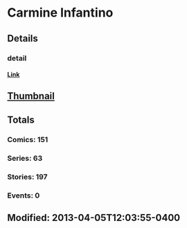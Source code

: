 # Carmine  Infantino 
## Details
### detail
#### [Link](http://marvel.com/comics/creators/1272/carmine_infantino?utm_campaign=apiRef&utm_source=225578a89fc76f3d20fbffda5d17a88d)
## [Thumbnail](http://i.annihil.us/u/prod/marvel/i/mg/5/90/4bb6f53111b07.jpg)
## Totals
### Comics: 151
### Series: 63
### Stories: 197
### Events: 0
## Modified: 2013-04-05T12:03:55-0400